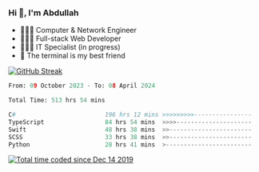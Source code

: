<h3>Hi 👋, I'm Abdullah</h3>

- 👷🏼‍♂️ Computer & Network Engineer
- 👨🏻‍💻 Full-stack Web Developer
- 👨🏻‍💻 IT Specialist (in progress)
- 🖤 The terminal is my best friend

[![GitHub Streak](https://streak-stats.demolab.com?user=al3bad&theme=transparent&date_format=j%20M%5B%20Y%5D)](https://git.io/streak-stats)

<!--START_SECTION:waka-->

```python
From: 09 October 2023 - To: 08 April 2024

Total Time: 513 hrs 54 mins

C#                         196 hrs 12 mins >>>>>>>>>----------------   37.78 %
TypeScript                 84 hrs 54 mins  >>>>---------------------   16.35 %
Swift                      48 hrs 38 mins  >>-----------------------   09.36 %
SCSS                       33 hrs 38 mins  >>-----------------------   06.48 %
Python                     28 hrs 41 mins  >------------------------   05.52 %
```

<!--END_SECTION:waka-->

<p>
  <a href="https://wakatime.com/@ce2a2aac-0d6b-4d65-b864-8a4bcaf12967"><img src="https://wakatime.com/badge/user/ce2a2aac-0d6b-4d65-b864-8a4bcaf12967.svg" alt="Total time coded since Dec 14 2019" /></a>
</p>
